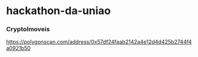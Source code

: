 # hackathon-da-uniao

### CryptoImoveis

https://polygonscan.com/address/0x57df24faab2142a4e12d4d425b2744f4a0921b50
